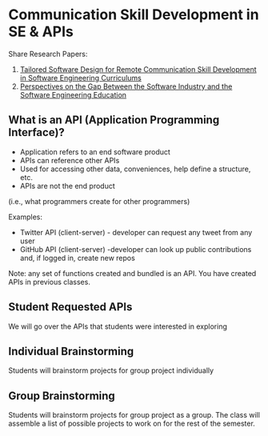 # Communication Skill Development in SE & APIs


Share Research Papers:
1. [Tailored Software Design for Remote Communication Skill Development in Software Engineering Curriculums](https://ieeexplore.ieee.org/document/9659667)
2. [Perspectives on the Gap Between the Software Industry and the Software Engineering Education](https://ieeexplore.ieee.org/document/8808915)

## What is an API (Application Programming Interface)?
- Application refers to an end software product
- APIs can reference other APIs
- Used for accessing other data, conveniences, help define a structure, etc.
- APIs are not the end product

(i.e., what programmers create for other programmers)

Examples:
- Twitter API (client-server) - developer can request any tweet from any user
- GitHub API (client-server) -developer can look up public contributions and, if logged in, create new repos

Note: any set of functions created and bundled is an API. You have created APIs in previous classes.

## Student Requested APIs
We will go over the APIs that students were interested in exploring

## Individual Brainstorming
Students will brainstorm projects for group project individually 

## Group Brainstorming
Students will brainstorm projects for group project as a group. The class will assemble a list of possible projects to work on for the rest of the semester.

